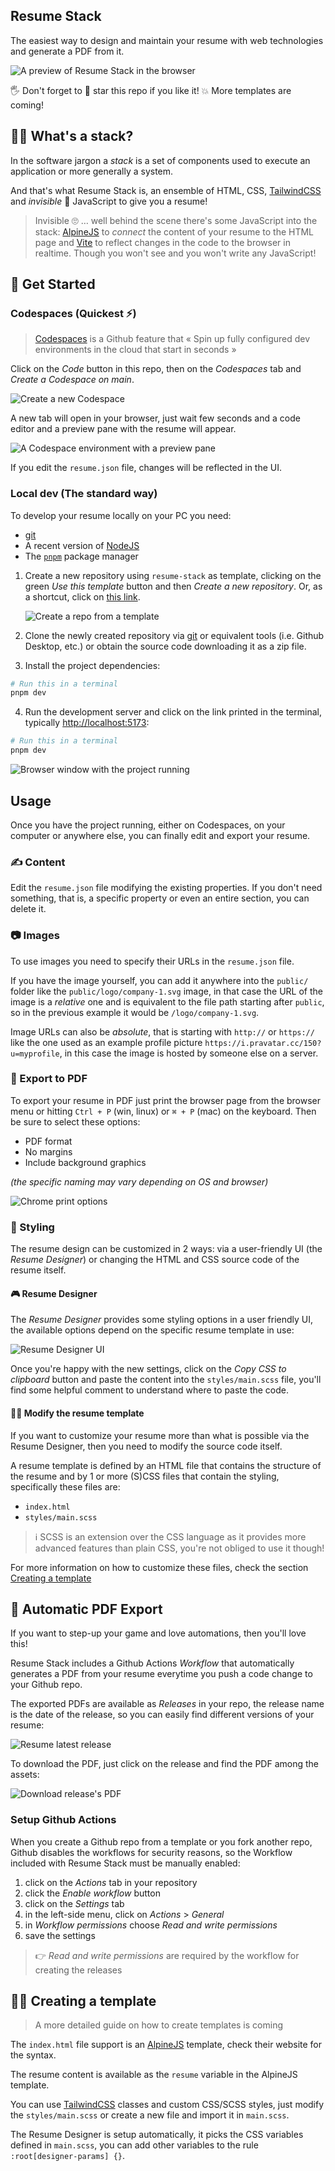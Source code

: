 ## Resume Stack

The easiest way to design and maintain your resume with web technologies
and generate a PDF from it.

![A preview of Resume Stack in the browser](https://raw.githubusercontent.com/lucafaggianelli/resume-stack/main/docs/images/browser-window.png)

🖐 Don't forget to 🌟 star this repo if you like it!
💥 More templates are coming!

## 🤷‍♀️ What's a stack?

In the software jargon a *stack* is a set of components used to execute an
application or more generally a system.

And that's what Resume Stack is, an ensemble of HTML, CSS,
[TailwindCSS](https://tailwindcss.com/) and *invisible* 👻 JavaScript
to give you a resume!

> Invisible 🙄 … well behind the scene there's some JavaScript into the stack:
[AlpineJS](https://alpinejs.dev/) to *connect* the content of your resume
to the HTML page and [Vite](https://vitejs.dev/)
to reflect changes in the code to the browser in realtime.
Though you won't see and you won't write any JavaScript!

## 🚀 Get Started

### Codespaces (Quickest ⚡)

> [Codespaces](https://github.com/features/codespaces) is a Github feature that
> « Spin up fully configured dev environments in the cloud that start in seconds »

Click on the *Code* button in this repo, then on the *Codespaces* tab
and *Create a Codespace on main*.

![Create a new Codespace](https://raw.githubusercontent.com/lucafaggianelli/resume-stack/main/docs/images/create-codespace.png)

A new tab will open in your browser, just wait few seconds and a code editor
and a preview pane with the resume will appear.

![A Codespace environment with a preview pane](https://raw.githubusercontent.com/lucafaggianelli/resume-stack/main/docs/images/codespaces.png)

If you edit the `resume.json` file, changes will be reflected in the UI.

### Local dev (The standard way)

To develop your resume locally on your PC you need:
- [git](https://git-scm.com/downloads)
- A recent version of [NodeJS](https://nodejs.org/en)
- The [`pnpm`](https://pnpm.io) package manager

1. Create a new repository using `resume-stack` as template,
    clicking on the green *Use this template* button and then
    *Create a new repository*.
    Or, as a shortcut, click on [this link](https://github.com/new?template_name=resume-stack&template_owner=lucafaggianelli).

    ![Create a repo from a template](https://raw.githubusercontent.com/lucafaggianelli/resume-stack/main/docs/images/use-this-template.png)

2. Clone the newly created repository via [git](https://git-scm.com/downloads)
    or equivalent tools (i.e. Github Desktop, etc.) or obtain the source code
    downloading it as a zip file.

3. Install the project dependencies:

```bash
# Run this in a terminal
pnpm dev
```

4. Run the development server and click on the link printed in the terminal,
    typically [http://localhost:5173](http://localhost:5173):

```bash
# Run this in a terminal
pnpm dev
```

![Browser window with the project running](https://raw.githubusercontent.com/lucafaggianelli/resume-stack/main/docs/images/browser-window.png)


## Usage

Once you have the project running, either on Codespaces,
on your computer or anywhere else, you can finally edit
and export your resume.

### ✍ Content

Edit the `resume.json` file modifying the existing properties.
If you don't need something, that is, a specific property or
even an entire section, you can delete it.

### 📷 Images

To use images you need to specify their URLs in the `resume.json`
file.

If you have the image yourself, you can add it anywhere into the
`public/` folder like the `public/logo/company-1.svg` image, in that
case the URL of the image is a *relative* one and is equivalent
to the file path starting after `public`, so in the previous example
it would be `/logo/company-1.svg`.

Image URLs can also be *absolute*, that is starting with `http://` or `https://`
like the one used as an example profile picture
`https://i.pravatar.cc/150?u=myprofile`, in this case the image
is hosted by someone else on a server.

### 📃 Export to PDF

To export your resume in PDF just print the browser page
from the browser menu or
hitting `Ctrl + P` (win, linux) or `⌘ + P` (mac) on the keyboard.
Then be sure to select these options:

- PDF format
- No margins
- Include background graphics

*(the specific naming may vary depending on OS and browser)*

![Chrome print options](https://raw.githubusercontent.com/lucafaggianelli/resume-stack/main/docs/images/print-options.png)


### 🎨 Styling

The resume design can be customized in 2 ways: via a user-friendly
UI (the *Resume Designer*) or changing the HTML and CSS
source code of the resume itself.

#### 🎮 Resume Designer

The *Resume Designer* provides some styling options in a
user friendly UI, the available options depend on the
specific resume template in use:

![Resume Designer UI](https://raw.githubusercontent.com/lucafaggianelli/resume-stack/main/docs/images/resume-designer-ui.png)

Once you're happy with the new settings, click on the
*Copy CSS to clipboard* button and paste the content
into the `styles/main.scss` file, you'll find some helpful
comment to understand where to paste the code.

#### 👩‍💻 Modify the resume template

If you want to customize your resume more than what is possible
via the Resume Designer, then you need to modify the source code
itself.

A resume template is defined by an HTML file that contains the
structure of the resume and by 1 or more (S)CSS files that contain
the styling, specifically these files are:

- `index.html`
- `styles/main.scss`

> ℹ SCSS is an extension over the CSS language as it provides more
advanced features than plain CSS, you're not obliged to use it
though!

For more information on how to customize these files, check the
section [Creating a template](#-creating-a-template)

## 🌟 Automatic PDF Export

If you want to step-up your game and love automations, then you'll
love this!

Resume Stack includes a Github Actions *Workflow*
that automatically generates a PDF from your resume everytime
you push a code change to your Github repo.

The exported PDFs are available as *Releases* in your repo, the
release name is the date of the release, so you can easily
find different versions of your resume:

![Resume latest release](https://raw.githubusercontent.com/lucafaggianelli/resume-stack/main/docs/images/resume-latest-release.png)

To download the PDF, just click on the release and find the PDF
among the assets:

![Download release's PDF](https://raw.githubusercontent.com/lucafaggianelli/resume-stack/main/docs/images/resume-release-details.png)


### Setup Github Actions

When you create a Github repo from a template or you fork
another repo, Github disables the workflows for security
reasons, so the Workflow included with Resume Stack must be
manually enabled:

1. click on the *Actions* tab in your repository
2. click the *Enable workflow* button
3. click on the *Settings* tab
4. in the left-side menu, click on *Actions* > *General*
5. in *Workflow permissions* choose *Read and write permissions*
6. save the settings

> 👉 *Read and write permissions* are required by the workflow
  for creating the releases

## 👩‍🎨 Creating a template

> A more detailed guide on how to create templates is coming

The `index.html` file support is an [AlpineJS](https://alpinejs.dev/) template,
check their website for the syntax.

The resume content is available as the `resume` variable in the AlpineJS template.

You can use [TailwindCSS](https://tailwindcss.com/) classes and custom CSS/SCSS
styles, just modify the `styles/main.scss` or create a new file and import it
in `main.scss`.

The Resume Designer is setup automatically, it picks the CSS variables defined
in `main.scss`, you can add other variables to the rule `:root[designer-params] {}`.
